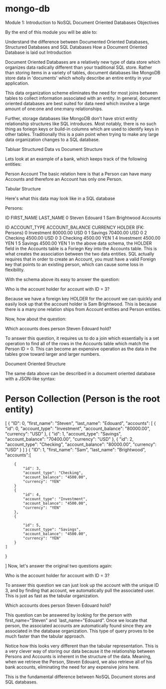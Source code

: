 # mongo-db
Module 1: Introduction to NoSQL Document Oriented Databases
Objectives

By the end of this module you will be able to:

Understand the difference between Documented Oriented Databases, Structured Databases and SQL Databases
How a Document Oriented Database is laid out
Introduction

Document Oriented Databases are a relatively new type of data store which organizes data radically different than your traditional SQL store. Rather than storing items in a variety of tables, document databases like MongoDB store data in 'documents' which wholly describe an entire entity in your application.

This data organization scheme eliminates the need for most joins between tables to collect information associated with an entity. In general, document oriented databases are best suited for data need which involve a large amount of one:one and one:many relationships.

Further, storage databases like MongoDB don't have strict entity relationship structures like SQL introduces. Most notably, there is no such thing as foriegn keys or build-in columns which are used to identify keys in other tables. Traditionally this is a pain point when trying to make any large data organization changes to a SQL database.

Tabluar Structured Data vs Document Structure

Lets look at an example of a bank, which keeps track of the following entities:

Person
Account
The basic relation here is that a Person can have many Accounts and therefore an Account has only one Person.

Tabular Structure

Here's what this data may look like in a SQL database

Persons:

ID	FIRST_NAME	LAST_NAME
0	Steven	Edouard
1	Sam	Brightwood
Accounts

ID	ACCOUNT_TYPE	ACCOUNT_BALANCE	CURRENCY	HOLDER (FK: Persons)
0	Investment	80000.00	USD	0
1	Savings	70400.00	USD	0
2	Checking	4500.00	USD	0
3	Checking	4500.00	YEN	1
4	Investment	4500.00	YEN	1
5	Savings	4500.00	YEN	1
In the above data schema, the HOLDER field in the Accounts table is a Foriegn Key into the Accounts table. This is what creates the association between the two data entities. SQL actually requires that in order to create an Account, you must have a valid Foreign key that points to an existing person, which can cause some loss in flexibility.

With the schema above its easy to answer the question:

Who is the account holder for account with ID = 3?

Because we have a foreign key HOLDER for the account we can quickly and easily look up that the account holder is Sam Brightwood. This is because there is a many:one relation ships from Account entities and Person entities.

Now, how about the question:

Which accounts does person Steven Edouard hold?

To answer this question, it requires us to do a join which essentially is a set operation to find all of the rows in the Accounts table which match the Person ID = 0. This can become an expensive operation as the data in the tables grow toward larger and larger numbers.

Document Oriented Structure

The same data above can be described in a document oriented database with a JSON-like syntax:

# Person Collection (Person is the root entity)
[
{
    "ID": 0,
    "first_name": "Steven",
    "last_name": "Edouard",
    "accounts": [
        {
            "id": 0,
            "account_type": "Investment",
            "account_balance": "80000.00",
            "currency": "USD"
        },
        {
            "id": 1,
            "account_type": "Savings",
            "account_balance": "70400.00",
            "currency": "USD"
        },
        {
            "id": 2,
            "account_type": "Checking",
            "account_balance": "80000.00",
            "currency": "USD"
        }
    ]
}
{
    "ID": 1,
    "first_name": "Sam",
    "last_name": "Brightwood",
    "accounts":[

        {
            "id": 3,
            "account_type": "Checking",
            "account_balance": "4500.00",
            "currency": "YEN"
        }
        {
            "id": 4,
            "account_type": "Investment",
            "account_balance": "4500.00",
            "currency": "YEN"
        },
        {

            "id": 5,
            "account_type": "Savings",
            "account_balance": "4500.00",
            "currency": "YEN"
        }
    ]
}   

]
Now, let's answer the original two questions again:

Who is the account holder for account with ID = 3?

To answer this question we can just look up the account with the unique ID 3, and by finding that account, we automatically pull the associated user. This is just as fast as the tabular organization.

Which accounts does person Steven Edouard hold?

This question can be answered by looking for the person with first_name="Steven" and `last_name="Edouard". Once we locate that person, the associated accounts are automatically found since they are associated in the database organization. This type of query proves to be much faster than the tabular approach.

Notice how this looks very different than the tabular representation. This is a very clever way of storing our data because it the relationship between Persons and Accounts is inherent in the structure of the data. Meaning, when we retrieve the Person, Steven Edouard, we also retrieve all of his bank accounts, eliminating the need for any expensive joins here.

This is the fundamental difference between NoSQL Document stores and SQL databases.
